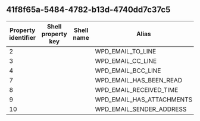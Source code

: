 ## 41f8f65a-5484-4782-b13d-4740dd7c37c5

Property identifier | Shell property key | Shell name | Alias
--- | --- | --- | ---
2 |  |  | WPD_EMAIL_TO_LINE
3 |  |  | WPD_EMAIL_CC_LINE
4 |  |  | WPD_EMAIL_BCC_LINE
7 |  |  | WPD_EMAIL_HAS_BEEN_READ
8 |  |  | WPD_EMAIL_RECEIVED_TIME
9 |  |  | WPD_EMAIL_HAS_ATTACHMENTS
10 |  |  | WPD_EMAIL_SENDER_ADDRESS

